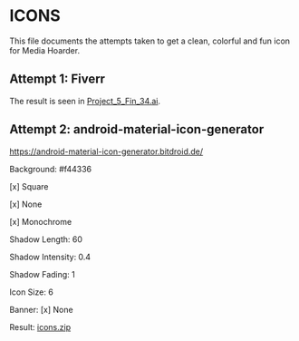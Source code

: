# ICONS

This file documents the attempts taken to get a clean, colorful and fun icon for Media Hoarder.

## Attempt 1: Fiverr

The result is seen in [Project_5_Fin_34.ai](Project_5_Fin_34.ai).

## Attempt 2: android-material-icon-generator

<https://android-material-icon-generator.bitdroid.de/>

Background: #f44336

[x] Square

[x] None

[x] Monochrome

Shadow Length: 60

Shadow Intensity: 0.4

Shadow Fading: 1

Icon Size: 6

Banner: [x] None

Result: [icons.zip](icons.zip)
